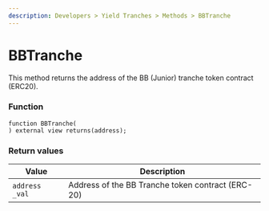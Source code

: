 ```yaml
---
description: Developers > Yield Tranches > Methods > BBTranche
---
```


# BBTranche

This method returns the address of the BB (Junior) tranche token contract (ERC20).

### Function

```solidity
function BBTranche(
) external view returns(address);
```

### Return values

| Value          | Description                                       |
| -------------- | ------------------------------------------------- |
| `address _val` | Address of the BB Tranche token contract (ERC-20) |
